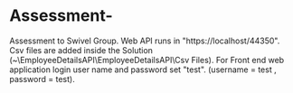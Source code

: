 # Assessment-
Assessment to Swivel Group. 
Web API runs in "https://localhost/44350". 
Csv files are added inside the Solution (~\EmployeeDetailsAPI\EmployeeDetailsAPI\Csv Files). 
For Front end web application login user name and password set "test". (username = test , password = test).
